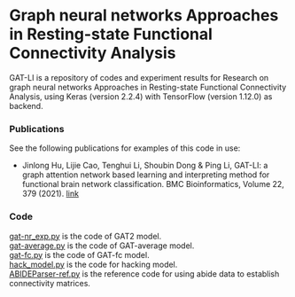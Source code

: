 # Graph neural networks Approaches in Resting-state Functional Connectivity Analysis
GAT-LI is a repository of codes and experiment results for Research on graph neural networks Approaches in Resting-state Functional Connectivity Analysis, using Keras (version 2.2.4) with TensorFlow (version 1.12.0) as backend.
### Publications
See the following publications for examples of this code in use:
 * Jinlong Hu, Lijie Cao, Tenghui Li, Shoubin Dong & Ping Li, GAT-LI: a graph attention network based learning and interpreting method for functional brain network classification. BMC Bioinformatics, Volume 22, 379 (2021). [link](https://bmcbioinformatics.biomedcentral.com/articles/10.1186/s12859-021-04295-1)
 
### Code
[gat-nr_exp.py](gat-nr_exp.py) is the code of GAT2 model.  
[gat-average.py](gat-average.py) is the code of GAT-average model.  
[gat-fc.py](gat-fc.py) is the code of GAT-fc model.  
[hack_model.py](hack_model.py) is the code for hacking model.  
[ABIDEParser-ref.py](ABIDEParser-ref.py) is the reference code for using abide data to establish connectivity matrices. 
